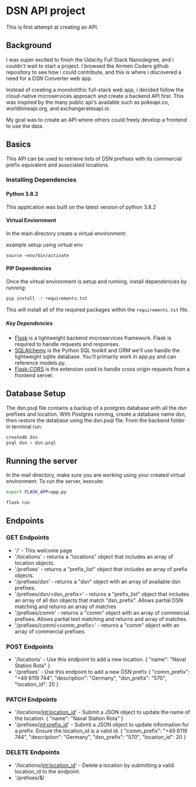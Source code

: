 # DSN API project

This is first attempt at creating an API.  


## Background
I was super excited to finish the Udacity Full Stack Nanodegree, and i couldn't wait to start a project.  I browsed the Airmen Coders github repository to see how i could contribute, and this is where i discovered a need for a DSN Converter web app.  

Instead of creating a monolotithic full-stack web app, i decided follow the cloud-native microservices approach and create a backend API first.  This was inspired by the many public api's available such as pokeapi.co, worldtimeapi.org, and exchangeratesapi.io.

My goal was to create an API where others could freely develop a frontend to use the data.

## Basics

This API can be used to retrieve lists of DSN prefixes with its commercial prefix equivalent and associated locations.

### Installing Dependencies

#### Python 3.8.2

This application was built on the latest version of python 3.8.2

#### Virtual Enviornment

In the main directory create a virtual environment: 

example setup using virtual env
``` virtual env
source ~env/bin/activate
```

#### PIP Dependencies

Once the virtual environment is setup and running, install dependencies by  running:

```bash
pip install -r requirements.txt
```

This will install all of the required packages within the `requirements.txt` file.

##### Key Dependencies

- [Flask](http://flask.pocoo.org/)  is a lightweight backend microservices framework. Flask is required to handle requests and responses.
- [SQLAlchemy](https://www.sqlalchemy.org/) is the Python SQL toolkit and ORM we'll use handle the lightweight sqlite database. You'll primarily work in app.py and can reference models.py. 
- [Flask-CORS](https://flask-cors.readthedocs.io/en/latest/#) is the extension used to handle cross origin requests from a frontend server. 

## Database Setup
The dsn.psql file contains a backup of a postgres database with all the dsn prefixes and location.  With Postgres running, create a database name dsn, then restore the database using the dsn.psql file. From the backend folder in terminal run:
```bash
createdb dsn
psql dsn < dsn.psql
```

## Running the server

In the mail directory, make sure you are working using your created virtual environment.
To run the server, execute:

```bash
export FLASK_APP=app.py

flask run
```

## Endpoints

### GET Endpoints
- '/' - This welcome page
- '/locations' - returns a "locations" object that includes an array of location objects.
- '/prefixes' - returns a "prefix_list" object that includes an array of prefix objects.
- '/prefixes/dsn' - returns a "dsn" object with an array of available dsn prefixes.
- '/prefixes/dsn/<dsn_prefix>' - returns a "prefix_list" object that includes an array of all dsn objects that match "dsn_prefix".  Allows partial DSN matching and returns an array of matches
- '/prefixes/comm' - returns a "comm" object with an array of commercial prefixes.  Allows partial text matching and returns and array of matches. 
- '/prefixes/comm/<comm_prefix>' - returns a "comm" object with an array of commercial prefixes.

### POST Endpoints
- '/locations' - Use this endpoint to add a new location. 
{ "name": "Naval Station Rota"  }
- '/prefixes' - Use this endpoint to add a new DSN prefix 
{  "comm_prefix": "+49 6119 744", 
    "description": "Germany", 
    "dsn_prefix": "570", 
    "location_id": 20
}
           
### PATCH Endpoints
- '/locations/<int:location_id>' - Submit a JSON object to update the name of the location. 
{ "name": "Naval Station Rota"  }
- '/prefixes/<int:prefix_id>' - Submit a JSON object to update information for a prefix.  Ensure the location_id is a valid id. 
{  "comm_prefix": "+49 6119 744", 
    "description": "Germany", 
    "dsn_prefix": "570", 
    "location_id": 20
}        

### DELETE Endpoints
- '/locations/<int:location_id>' - Delete a location by submitting a valid location_id to the endpoint. 
- '/prefixes/&l
